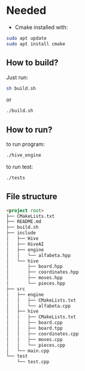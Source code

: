 # Needed

- Cmake installed with:

```bash
sudo apt update
sudo apt install cmake
```

## How to build?

Just run:

```bash
sh build.sh
```

or

```bash
./build.sh
```

## How to run?

to run program:

```bash
./hive_engine
```

to run test:

```bash
./tests
```

## File structure

```md
<project root>
├── CMakeLists.txt
├── README.md
├── build.sh
├── include
│   ├── Hive
│   ├── HiveAI
│   ├── engine
│   │   └── alfabeta.hpp
│   └── hive
│       ├── board.hpp
│       ├── coordinates.hpp
│       ├── moves.hpp
│       └── pieces.hpp
├── src
│   ├── engine
│   │   ├── CMakeLists.txt
│   │   └── alfabeta.cpp
│   ├── hive
│   │   ├── CMakeLists.txt
│   │   ├── board.cpp
│   │   ├── board.tpp
│   │   ├── coordinates.cpp
│   │   ├── moves.cpp
│   │   └── pieces.cpp
│   └── main.cpp
└── test
    └── test.cpp
```
